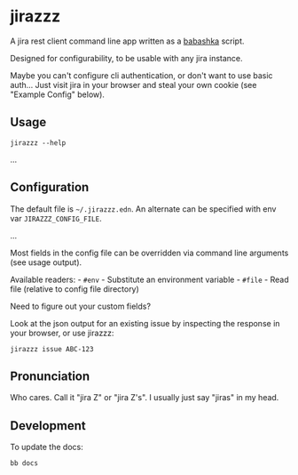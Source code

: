 # jirazzz

A jira rest client command line app written as a [babashka][babashka] script.

Designed for configurability, to be usable with any jira instance.

Maybe you can't configure cli authentication, or don't want to use basic auth...
Just visit jira in your browser and steal
your own cookie (see "Example Config" below).


## Usage

    jirazzz --help

<!-- { jirazzz help -->
...
<!-- jirazzz help } -->


## Configuration

The default file is `~/.jirazzz.edn`.
An alternate can be specified with env var `JIRAZZZ_CONFIG_FILE`.

<!-- { jirazzz example-config -->

...

<!-- jirazzz example-config } -->

Most fields in the config file can be overridden via command line arguments
(see usage output).

Available readers:
    - `#env` - Substitute an environment variable
    - `#file` - Read file (relative to config file directory)

Need to figure out your custom fields?

Look at the json output for an existing issue
by inspecting the response in your browser, or use jirazzz:

    jirazzz issue ABC-123


## Pronunciation

Who cares.
Call it "jira Z" or "jira Z's".
I usually just say "jiras" in my head.


## Development

To update the docs:

    bb docs

[babashka]: https://babashka.org
